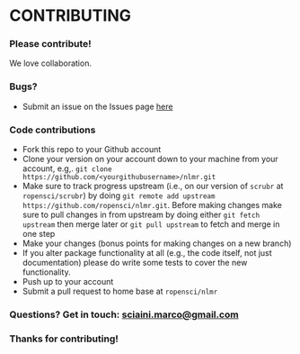 # CONTRIBUTING #

### Please contribute!

We love collaboration.

### Bugs?

* Submit an issue on the Issues page [here](https://github.com/marcosci/nlmr/issues)

### Code contributions

* Fork this repo to your Github account
* Clone your version on your account down to your machine from your account, e.g,. `git clone https://github.com/<yourgithubusername>/nlmr.git`
* Make sure to track progress upstream (i.e., on our version of `scrubr` at `ropensci/scrubr`) by doing `git remote add upstream https://github.com/ropensci/nlmr.git`. Before making changes make sure to pull changes in from upstream by doing either `git fetch upstream` then merge later or `git pull upstream` to fetch and merge in one step
* Make your changes (bonus points for making changes on a new branch)
* If you alter package functionality at all (e.g., the code itself, not just documentation)
please do write some tests to cover the new functionality.
* Push up to your account
* Submit a pull request to home base at `ropensci/nlmr`

### Questions? Get in touch: [sciaini.marco@gmail.com](mailto:sciaini.marco@gmail.com)

### Thanks for contributing!
